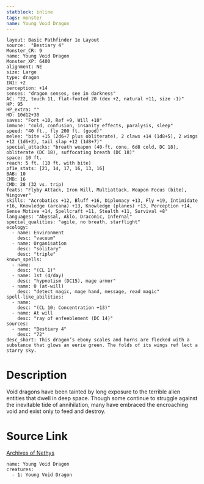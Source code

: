 ```yaml
---
statblock: inline
tags: monster
name: Young Void Dragon
---
```

```statblock
layout: Basic Pathfinder 1e Layout
source:  "Bestiary 4"
Monster_CR: 9
name: Young Void Dragon
Monster_XP: 6400
alignment: NE
size: Large
type: dragon
INI: +2
perception: +14
senses: "dragon senses, see in darkness"
AC: "22, touch 11, flat-footed 20 (dex +2, natural +11, size -1)"
HP: 95
HP_extra: ""
HD: 10d12+30
saves: "Fort +10, Ref +9, Will +10"
immune: "cold, confusion, insanity effects, paralysis, sleep"
speed: "40 ft., fly 200 ft. (good)"
melee: "bite +15 (2d6+7 plus obliterate), 2 claws +14 (1d8+5), 2 wings +12 (1d6+2), tail slap +12 (1d8+7)"
special_attacks: "breath weapon (40-ft. cone, 6d8 cold, DC 18), obliterate (DC 18), suffocating breath (DC 18)"
space: 10 ft.
reach: 5 ft. (10 ft. with bite)
pf1e_stats: [21, 14, 17, 16, 13, 16]
BAB: 10
CMB: 16
CMD: 28 (32 vs. trip)
feats: "Flyby Attack, Iron Will, Multiattack, Weapon Focus (bite), Wingover"
skills: "Acrobatics +12, Bluff +16, Diplomacy +13, Fly +19, Intimidate +16, Knowledge (arcana) +13, Knowledge (planes) +13, Perception +14, Sense Motive +14, Spellcraft +11, Stealth +11, Survival +8"
languages: "Abyssal, Aklo, Draconic, Infernal"
special_qualities: "agile, no breath, starflight"
ecology:
  - name: Environment
    desc: "vacuum"
  - name: Organisation
    desc: "solitary"
    desc: "triple"
known_spells:
  - name:
    desc: "(CL 1)"
  - name: 1st (4/day)
    desc: "hypnotism (DC15), mage armor"
  - name: 0 (at-will)
    desc: "detect magic, mage hand, message, read magic"
spell-like_abilities:
  - name:
    desc: "(CL 10; Concentration +13)"
  - name: At will
    desc: "ray of enfeeblement (DC 14)"
sources:
  - name: "Bestiary 4"
    desc: "72"
desc_short: This dragon’s ebony scales and horns are flecked with a substance that glows an eerie green. The folds of its wings ref lect a starry sky.
```
# Description
Void dragons have been tainted by long exposure to the terrible alien entities that dwell in deep space. Though some continue to struggle against the inevitable tide of annihilation, many have embraced the encroaching void and exist only to feed and destroy.
# Source Link
[Archives of Nethys](https://aonprd.com/MonsterDisplay.aspx?ItemName=Young%20Void%20Dragon)
```encounter-table
name: Young Void Dragon
creatures:
  - 1: Young Void Dragon
```
